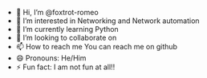 - 👋 Hi, I’m @foxtrot-romeo
- 👀 I’m interested in Networking and Network automation
- 🌱 I’m currently learning Python 
- 💞️ I’m looking to collaborate on 
- 📫 How to reach me You can reach me on github 
- 😄 Pronouns: He/Him
- ⚡ Fun fact: I am not fun at all!!

<!---
foxtrot-romeo/foxtrot-romeo is a ✨ special ✨ repository because its `README.md` (this file) appears on your GitHub profile.
You can click the Preview link to take a look at your changes.
--->
